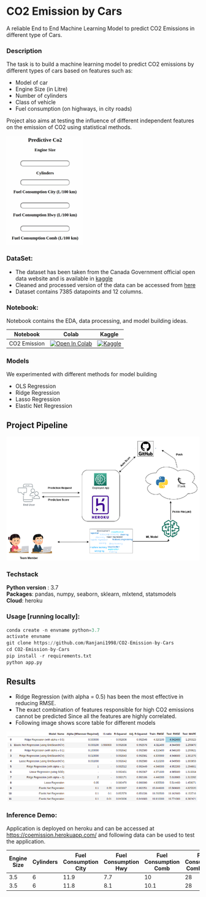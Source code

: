 # CO2 Emission by Cars
A reliable End to End Machine Learning Model to predict CO2 Emissions in different type of Cars. 

### Description

The task is to build a machine learning model to predict CO2 emissions by different types of cars based on features such as:

* Model of car
* Engine Size (in Litre)
* Number of cylinders
* Class of vehicle
* Fuel consumption (on highways, in city roads)

Project also aims at testing the influence of different independent features on the emission of CO2 using statistical methods. 

<img src = "https://github.com/Ranjani1998/CO2-Emission-by-Cars/blob/main/co2_emission.gif" width = 200>

### DataSet:

* The dataset has been taken from the Canada Government official open data website and is available in [kaggle](https://www.kaggle.com/datasets/debajyotipodder/co2-emission-by-vehicles)
* Cleaned and processed version of the data can be accessed from [here](https://raw.githubusercontent.com/d0r1h/CO2-Emission-by-Cars/main/final_co2.csv)
* Dataset contains 7385 datapoints and 12 columns.


### Notebook:

Notebook contains the EDA, data processing, and model building ideas. 

| Notebook | Colab | Kaggle |
| ------ | ------ | ------ |
| CO2 Emission | [![Open In Colab](https://colab.research.google.com/assets/colab-badge.svg)](https://colab.research.google.com/github/Ranjani1998/CO2-Emission-by-Cars/blob/main/co2-emission-by-cars.ipynb) | [![Kaggle](https://kaggle.com/static/images/open-in-kaggle.svg)](https://www.kaggle.com/code/undersc0re/co2-emission-by-cars) |

### Models
We experimented with different methods for model building 

* OLS Regression
* Ridge Regression
* Lasso Regression	
* Elastic Net Regression	

## Project Pipeline

<img src = "https://github.com/Ranjani1998/CO2-Emission-by-Cars/blob/main/C02_Arch_Diagram.png" width = 800>



### Techstack

**Python version** : 3.7 <br>
**Packages**: pandas, numpy, seaborn, sklearn, mlxtend, statsmodels <br>
**Cloud**: heroku

### Usage [running locally]:

```python
conda create -n envname python=3.7
activate envname
git clone https://github.com/Ranjani1998/CO2-Emission-by-Cars
cd CO2-Emission-by-Cars
pip install -r requirements.txt
python app.py
```

## Results 


* Ridge Regression (with alpha = 0.5) has been the most effective in reducing RMSE.
* The exact combination of features responsible for high CO2 emissions cannot be predicted Since all the features are highly correlated.
* Following image shows score table for different models


<img src = "https://github.com/Ranjani1998/CO2-Emission-by-Cars/blob/main/co2_score.png" width = 800> 


### Inference Demo:

Application is deployed on heroku and can be accessed at https://coemission.herokuapp.com/ and following data can be used to test the application. 

|Engine Size|Cylinders|Fuel Consumption City|Fuel Consumption Hwy|Fuel Consumption Comb| Fuel Consumption Comb (mpg) | Fuel Types | Transmission type | Make | Vechicle Class | CO2 Emissions | 
| ------------- | ------------- | -------- | -------- |-------- |------- |------- | ------ | ------- | ------- | ------- |
| 3.5   | 6 | 11.9  | 7.7 | 10 | 28 | z | AS6 | Luxury | Sedan | 230 |
| 3.5 | 6 | 11.8  | 8.1 | 10.1 | 28 | z | AS6 | Luxury | Sedan | 232 |
